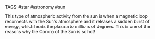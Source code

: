 TAGS: #star #astronomy #sun 

This type of atmospheric activity from the sun is when a magnetic loop reconnects with the Sun's atmosphere and it releases a sudden burst of energy, which heats the plasma to millions of degrees. This is one of the reasons why the Corona of the Sun is so hot!
